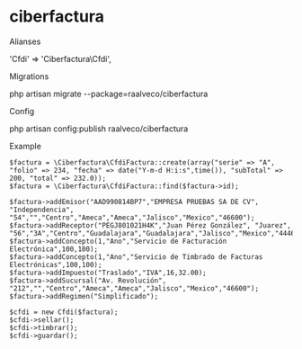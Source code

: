 ciberfactura
============

Alianses

'Cfdi' => 'Ciberfactura\Cfdi',

Migrations

php artisan migrate --package=raalveco/ciberfactura

Config

php artisan config:publish raalveco/ciberfactura

Example

    $factura = \Ciberfactura\CfdiFactura::create(array("serie" => "A", "folio" => 234, "fecha" => date("Y-m-d H:i:s",time()), "subTotal" => 200, "total" => 232.0));
    $factura = \Ciberfactura\CfdiFactura::find($factura->id);

    $factura->addEmisor("AAD990814BP7","EMPRESA PRUEBAS SA DE CV", "Independencia", "54","","Centro","Ameca","Ameca","Jalisco","Mexico","46600");
    $factura->addReceptor("PEGJ801021H4K","Juan Pérez González", "Juarez", "56","3A","Centro","Guadalajara","Guadalajara","Jalisco","Mexico","44460");
    $factura->addConcepto(1,"Ano","Servicio de Facturación Electrónica",100,100);
    $factura->addConcepto(1,"Ano","Servicio de Timbrado de Facturas Electrónicas",100,100);
    $factura->addImpuesto("Traslado","IVA",16,32.00);
    $factura->addSucursal("Av. Revolución", "212","","Centro","Ameca","Ameca","Jalisco","Mexico","46600");
    $factura->addRegimen("Simplificado");

    $cfdi = new Cfdi($factura);
    $cfdi->sellar();
    $cfdi->timbrar();
    $cfdi->guardar();